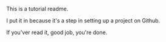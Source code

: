 This is a tutorial readme.

I put it in because it's a
step in setting up a project
on Github.

If you'ver read it, good job,
you're done.
